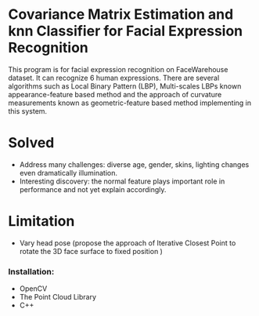 # Covariance Matrix Estimation and knn Classifier for Facial Expression Recognition

This program is for facial expression recognition on FaceWarehouse dataset. It can recognize 6 human expressions.
There are several algorithms such as Local Binary Pattern (LBP), Multi-scales LBPs known appearance-feature based method and the approach of curvature measurements known as geometric-feature based method implementing in this system. 

# Solved
  - Address many challenges: diverse age, gender, skins, lighting changes even dramatically illumination.
  - Interesting discovery: the normal feature plays important role in performance and not yet explain accordingly.

 # Limitation
  - Vary head pose (propose the approach of Iterative Closest Point to rotate the 3D face surface to fixed position )

### Installation:
* OpenCV
* The Point Cloud Library
* C++
